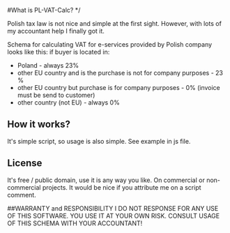 #What is PL-VAT-Calc? */

Polish tax law is not nice and simple at the first sight. However, with lots of my accountant help I finally
got it.

Schema for calculating VAT for e-services provided by Polish company looks like this:
if buyer is located in:
- Poland - always 23%
- other EU country and is the purchase is not for company purposes - 23 %
- other EU country but purchase is for company purposes - 0% (invoice must be send to customer)
- other country (not EU) - always 0%

## How it works?
It's simple script, so usage is also simple. See example in js file.

## License
It's free / public domain, use it is any way you like. On commercial or non-commercial projects. It would be nice if you
attribute me on a script comment.

##WARRANTY and RESPONSIBILITY
I DO NOT RESPONSE FOR ANY USE OF THIS SOFTWARE. YOU USE IT AT YOUR OWN RISK. 
CONSULT USAGE OF THIS SCHEMA WITH YOUR ACCOUNTANT!